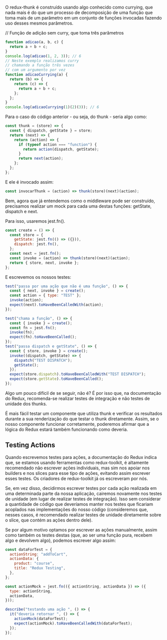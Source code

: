 O redux-thunk é construído usando algo conhecido como currying, que nada mais é
do que um processo de decomposição de uma função que toma mais de um parâmetro em
um conjunto de funções invocadas fazendo uso desses mesmos parâmetros.

// Função de adição sem curry, que toma três parâmetros

```js
function adicao(a, b, c) {
  return a + b + c;
}
console.log(adicao(1, 2, 3)); // 6
// Neste exemplo realizamos curry
// chamando a função três vezes
// com um argumento por vez
function adicaoCurrying(a) {
  return (b) => {
    return (c) => {
      return a + b + c;
    };
  };
}
console.log(adicaoCurrying(1)(2)(3)); // 6
```

Para o caso do código anterior - ou seja, do thunk - seria algo como:

```js
const thunk = (store) => {
  const { dispatch, getState } = store;
  return (next) => {
    return (action) => {
      if (typeof action === "function") {
        return action(dispatch, getState);
      }
      return next(action);
    };
  };
};
```

E ele é invocado assim:

```js
const invocarThunk = (action) => thunk(store)(next)(action);
```

Bem, agora que já entendemos como o middleware pode ser construído, precisamos realizar
um mock para cada uma destas funções: getState, dispatch e next.

Para isso, usaremos jest.fn().

```js
const create = () => {
  const store = {
    getState: jest.fn(() => ({})),
    dispatch: jest.fn(),
  };
  const next = jest.fn();
  const invoke = (action) => thunk(store)(next)(action);
  return { store, next, invoke };
};
```

E escrevemos os nossos testes:

```js
test("passa por uma ação que não é uma função", () => {
  const { next, invoke } = create();
  const action = { type: "TEST" };
  invoke(action);
  expect(next).toHaveBeenCalledWith(action);
});

test("chama a função", () => {
  const { invoke } = create();
  const fn = jest.fn();
  invoke(fn);
  expect(fn).toHaveBeenCalled();
});
test("passa dispatch e getState", () => {
  const { store, invoke } = create();
  invoke((dispatch, getState) => {
    dispatch("TEST DISPATCH");
    getState();
  });
  expect(store.dispatch).toHaveBeenCalledWith("TEST DISPATCH");
  expect(store.getState).toHaveBeenCalled();
});
```

Algo um pouco difícil de se seguir, não é? É por isso que, na documentação do Redux,
recomenda-se realizar testes de integração e não testes de unidade dos thunks.

É mais fácil testar um componente que utiliza thunk e verificar os resultados durante a sua
renderização do que testar o thunk diretamente. Assim, se o nosso componente funcionar
corretamente, poderemos afirmar que a lógica do Redux estará também funcionando como
deveria.

## Testing Actions

Quando escrevemos testes para ações, a documentação do Redux indica que, se estamos usando ferramentas como redux-toolkit, é altamente recomendado não escrever ações individuais, mas sim nos apoiar nos builders e nos slices para esse tipo de ações, evitando assim escrever esses testes. Os criadores de redux-toolkit já os escreveram por nós.

Se, em vez disso, decidirmos escrever testes por cada ação realizada em uma determinada parte da nossa aplicação, cairemos novamente nos testes de unidade (em lugar de realizar testes de integração). Isso sem considerar a quantidade de código que deveríamos manter nos testes que ficariam acoplados nas implementações do nosso código (consideremos que, nesses casos, é recomendado realizar testes de unidade diretamente sobre o slice, que contém as ações dentro dele).

Se por algum motivo optamos por escrever as ações manualmente, assim como também os testes destas (que, ao ser uma função pura, recebem algo e devolvem algo), podemos escrever algo assim:

```js
const dataForTest = {
  actionString: "addToCart",
  actionData: {
    product: "course",
    title: "Redux Testing",
  },
};

const actionMock = jest.fn(({ actionString, actionData }) => ({
  type: actionString,
  actionData,
}));

describe("testando uma ação ", () => {
  it("deveria retornar ", () => {
    actionMock(dataForTest);
    expect(actionMock).toHaveBeenCalledWith(dataForTest);
  });
});
```

